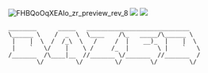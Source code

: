![FHBQoOqXEAIo_zr_preview_rev_8](https://user-images.githubusercontent.com/88916104/172530354-7fb4d5eb-7e53-49a9-8299-413124281925.png) 
![](https://img.shields.io/badge/-zes1092-blueviolet) ![](https://komarev.com/ghpvc/?username=zes1092&color=blueviolet) <br>
```
________      _____   _____________________________
\______ \    /  _  \  \____    /\_   _____/\______ \  
 |    |  \  /  /_\  \   /     /  |    __)_  |    |  \ 
 |    `   \/    |    \ /     /_  |        \ |    `   \
/_______  /\____|__  //_______ \/_______  //_______  /
        \/         \/         \/        \/         \/
```
